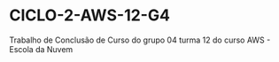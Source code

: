 # CICLO-2-AWS-12-G4
Trabalho de Conclusão de Curso do grupo 04 turma 12 do curso AWS - Escola da Nuvem
